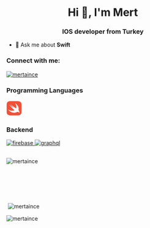 <h1 align="center">Hi 👋, I'm Mert</h1>
<h3 align="center">IOS developer from Turkey</h3>

- 💬 Ask me about **Swift**

<h3 align="left">Connect with me:</h3>
<p align="left">
<a href="https://linkedin.com/in/mertaince" target="blank"><img align="center" src="https://raw.githubusercontent.com/rahuldkjain/github-profile-readme-generator/master/src/images/icons/Social/linked-in-alt.svg" alt="mertaince" height="30" width="40" /></a>
</p>


<p align="left"> 
<h3>Programming Languages</h3>
<a href="https://developer.apple.com/swift/" target="_blank" rel="noreferrer"> <img src="https://raw.githubusercontent.com/devicons/devicon/master/icons/swift/swift-original.svg" alt="swift" width="40" height="40"/> </a> </p>
<h3>Backend</h3>  
<p align="left"> <a href="https://firebase.google.com/" target="_blank" rel="noreferrer"> <img src="https://www.vectorlogo.zone/logos/firebase/firebase-icon.svg" alt="firebase" width="40" height="40"/> </a>
<a href="https://graphql.org" target="_blank" rel="noreferrer"> <img src="https://www.vectorlogo.zone/logos/graphql/graphql-icon.svg" alt="graphql" width="40" height="40"/> </a> <br><br>

<p><img align="left" src="https://github-readme-stats.vercel.app/api/top-langs?username=mertaince&show_icons=true&theme=dark&hide_border=true&locale=en&layout=compact" alt="mertaince" /></p>
<br><br><br><br><br><br>
<p>&nbsp;<img align="center" src="https://github-readme-stats.vercel.app/api?username=mertaince&show_icons=true&theme=dark&hide_border=true&locale=en" alt="mertaince" /></p>

<p><img align="center" src="https://github-readme-streak-stats.herokuapp.com/?user=mertaince&theme=dark" alt="mertaince" /></p>
